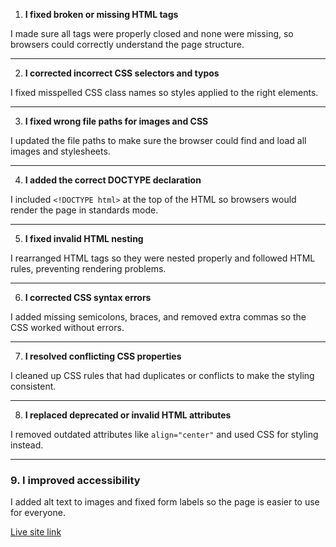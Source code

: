 1. **I fixed broken or missing HTML tags**

I made sure all tags were properly closed and none were missing, so browsers could correctly understand the page structure.

---

2. **I corrected incorrect CSS selectors and typos**

I fixed misspelled CSS class names so styles applied to the right elements.

---

3. **I fixed wrong file paths for images and CSS**

I updated the file paths to make sure the browser could find and load all images and stylesheets.

---

4. **I added the correct DOCTYPE declaration**

I included `<!DOCTYPE html>` at the top of the HTML so browsers would render the page in standards mode.

---

5. **I fixed invalid HTML nesting**

I rearranged HTML tags so they were nested properly and followed HTML rules, preventing rendering problems.

---

6. **I corrected CSS syntax errors**

I added missing semicolons, braces, and removed extra commas so the CSS worked without errors.

---

7. **I resolved conflicting CSS properties**

I cleaned up CSS rules that had duplicates or conflicts to make the styling consistent.

---

8. **I replaced deprecated or invalid HTML attributes**

I removed outdated attributes like `align="center"` and used CSS for styling instead.


---

### 9. **I improved accessibility**

I added alt text to images and fixed form labels so the page is easier to use for everyone.

[Live site link](https://cf-bit.github.io/debugging-html-css/)


